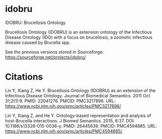 # idobru
IDOBRU: Brucellosis Ontology

Brucellosis Ontology (IDOBRU) is an extension ontology of the Infectious Disease Ontology (IDO) with a focus on brucellosis, a zoonotic infectious disease caused by Brucella spp. 

See the previous versions stored in Sourceforge:
https://sourceforge.net/projects/idobru/

# Citations

Lin Y, Xiang Z, He Y. Brucellosis Ontology (IDOBRU) as an extension of the Infectious Disease Ontology. Journal of Biomedical Semantics. 2011 Oct 31;2(1):9. PMID: 22041276. PMCID: PMC3217896. 
URL: https://www.ncbi.nlm.nih.gov/pmc/articles/PMC3217896/  

Lin Y, Xiang Z, and He Y. Ontology-based representation and analysis of host-Brucella interactions. J Biomed Semantics. 2015, 6:37. DOI: 10.1186/s13326-015-0036-y. PMID: 26445639. PMCID: PMC4594885.
URL: https://www.ncbi.nlm.nih.gov/pmc/articles/PMC4594885/ 


